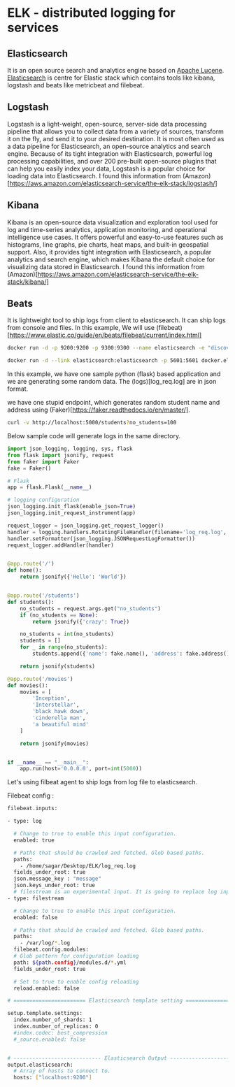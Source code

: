 # ELK - distributed logging for services 

## Elasticsearch
It is an open source search and analytics engine based on [Apache Lucene](https://lucene.apache.org/). [Elasticsearch](https://www.elastic.co/what-is/elasticsearch) is centre for Elastic stack which contains tools like kibana, logstash and beats like metricbeat and filebeat.


## Logstash
Logstash is a light-weight, open-source, server-side data processing pipeline that allows you to collect data from a variety of sources, transform it on the fly, and send it to your desired destination. It is most often used as a data pipeline for Elasticsearch, an open-source analytics and search engine. Because of its tight integration with Elasticsearch, powerful log processing capabilities, and over 200 pre-built open-source plugins that can help you easily index your data, Logstash is a popular choice for loading data into Elasticsearch. I found this information from
(Amazon)[https://aws.amazon.com/elasticsearch-service/the-elk-stack/logstash/]


## Kibana
Kibana is an open-source data visualization and exploration tool used for log and time-series analytics, application monitoring, and operational intelligence use cases. It offers powerful and easy-to-use features such as histograms, line graphs, pie charts, heat maps, and built-in geospatial support. Also, it provides tight integration with Elasticsearch, a popular analytics and search engine, which makes Kibana the default choice for visualizing data stored in Elasticsearch. I found this information from (Amazon)[https://aws.amazon.com/elasticsearch-service/the-elk-stack/kibana/]

## Beats
It is lightweight tool to ship logs from client to elasticsearch. It can ship logs from console and files. In this example, We will use (filebeat)[https://www.elastic.co/guide/en/beats/filebeat/current/index.html]


```bash
docker run -d -p 9200:9200 -p 9300:9300 --name elasticsearch -e "discovery.type=single-node" docker.elastic.co/elasticsearch/elasticsearch:7.10.1
```

```bash
docker run -d --link elasticsearch:elasticsearch -p 5601:5601 docker.elastic.co/kibana/kibana:7.10.1
```

In this example, we have one sample python (flask) based application and we are generating some 
random data. The (logs)[log_req.log] are in json format.

we have one stupid endpoint, which generates random student name and address using (Faker)[https://faker.readthedocs.io/en/master/].

```bash
curl -v http://localhost:5000/students?no_students=100
```

Below sample code will generate logs in the same directory.

```python
import json_logging, logging, sys, flask
from flask import jsonify, request
from faker import Faker
fake = Faker()

# Flask
app = flask.Flask(__name__)

# logging configuration
json_logging.init_flask(enable_json=True)
json_logging.init_request_instrument(app)

request_logger = json_logging.get_request_logger()
handler = logging.handlers.RotatingFileHandler(filename='log_req.log', maxBytes=5000000, backupCount=10)
handler.setFormatter(json_logging.JSONRequestLogFormatter())
request_logger.addHandler(handler)


@app.route('/')
def home():
    return jsonify({'Hello': 'World'})


@app.route('/students')
def students():
    no_students = request.args.get("no_students")
    if (no_students == None):
        return jsonify({'crazy': True})

    no_students = int(no_students)
    students = []
    for _ in range(no_students):
        students.append({'name': fake.name(), 'address': fake.address()})

    return jsonify(students)

@app.route('/movies')
def movies():
    movies = [
        'Inception',
        'Interstellar',
        'black hawk down',
        'cinderella man',
        'a beautiful mind'
    ]

    return jsonify(movies)


if __name__ == "__main__":
    app.run(host='0.0.0.0', port=int(5000))
```

Let's using filbeat agent to ship logs from log file to elasticsearch.

Filebeat config :

```bash
filebeat.inputs:

- type: log

  # Change to true to enable this input configuration.
  enabled: true

  # Paths that should be crawled and fetched. Glob based paths.
  paths:
    - /home/sagar/Desktop/ELK/log_req.log
  fields_under_root: true
  json.message_key : "message"
  json.keys_under_root: true
  # filestream is an experimental input. It is going to replace log input in the future.
- type: filestream

  # Change to true to enable this input configuration.
  enabled: false

  # Paths that should be crawled and fetched. Glob based paths.
  paths:
    - /var/log/*.log
  filebeat.config.modules:
  # Glob pattern for configuration loading
  path: ${path.config}/modules.d/*.yml
  fields_under_root: true  

  # Set to true to enable config reloading
  reload.enabled: false

# ======================= Elasticsearch template setting =======================

setup.template.settings:
  index.number_of_shards: 1
  index.number_of_replicas: 0
  #index.codec: best_compression
  #_source.enabled: false


# ---------------------------- Elasticsearch Output ----------------------------
output.elasticsearch:
  # Array of hosts to connect to.
  hosts: ["localhost:9200"]
```